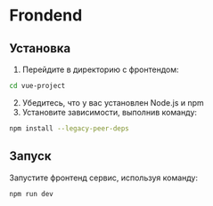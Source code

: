 # Frondend

## Установка

1. Перейдите в директорию с фронтендом:

```bash
cd vue-project
```

2. Убедитесь, что у вас установлен Node.js и npm
3. Установите зависимости, выполнив команду:

```bash
npm install --legacy-peer-deps
```

## Запуск

Запустите фронтенд сервис, используя команду:

```bash
npm run dev
```
